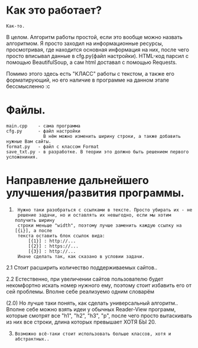 # Как это работает?
    Как-то.
В целом. Алгоритм работы простой, если это вообще можно назвать алгоритмом.
Я просто заходил на информационные ресурсы, просмотривая, где находится основная информация на них,
после чего просто вписывал данные в cfg.py(файл настройки).
HTML-код парсил с помощью BeautifulSoup, а сам html доставал с помощью Requests.

Помимо этого здесь есть "КЛАСС" работы с текстом, а также его форматирующий, но
его наличие в программе на данном этапе бессмысленно :с

# Файлы.
    main.cpp    - сама программа
    cfg.py      - файл настройки
                  В нём можно изменить ширину строки, а также добавить нужные Вам сайты.
    format.py   - файл с классом Format
    save_txt.py - в разработке. В теории это должно быть решением первого усложениния.
    
# Направление дальнейшего улучшения/развития программы.
1.      Нужно таки разобраться с ссылками в тексте. Просто убирать их - не
        решение задачи, но и оставлять их невыгодно, если мы хотим получить ширину
        строки меньше "width", поэтому лучше заменить каждую ссылку на [{i}], а после
        текста оставить блок ссылок вида:
            [{1}] : http://...
            [{2}] : https://...
            [{3}] : http://...
        Иначе сделать так, как сказано в условии задачи.
    
2.1     Стоит расширить количество поддерживаемых сайтов..

2.2     Естественно, при увеличении сайтов пользователю будет некомфортно искать номер
        нужного ему, поэтому стоит избавить его от сей проблемы. Вполне себе реализуемо 
        одним словарём
      
(2.0)   Но лучше таки понять, как сделать универсальный алгоритм..
        Вполне себе можно взять идеи у обычных Reader-View программ, которые
        смотрят все "h1", "h2", "h3", "p", после чего просто вытаскивать из них все строки,
        длина которых превышает ХОТЯ БЫ 20.
      
3.     Возможно всё-таки стоит использовать больше классов, хотя и абстрактных..
